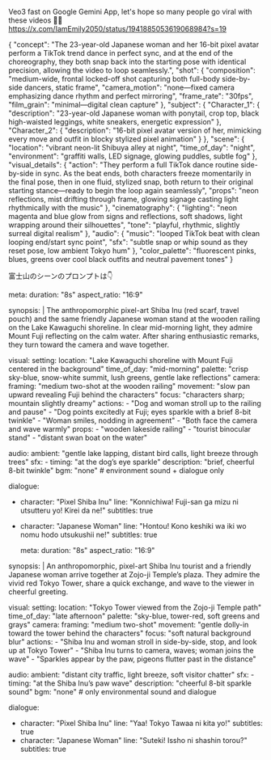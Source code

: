 Veo3 fast on Google Gemini App, let's hope so many people go viral with these videos 🙏😀
https://x.com/IamEmily2050/status/1941885053619068984?s=19

{
  "concept": "The 23-year-old Japanese woman and her 16-bit pixel avatar perform a TikTok trend dance in perfect sync, and at the end of the choreography, they both snap back into the starting pose with identical precision, allowing the video to loop seamlessly.",
  "shot": {
    "composition": "medium-wide, frontal locked-off shot capturing both full-body side-by-side dancers, static frame",
    "camera_motion": "none—fixed camera emphasizing dance rhythm and perfect mirroring",
    "frame_rate": "30fps",
    "film_grain": "minimal—digital clean capture"
  },
  "subject": {
    "Character_1": {
      "description": "23-year-old Japanese woman with ponytail, crop top, black high-waisted leggings, white sneakers, energetic expression"
    },
    "Character_2": {
      "description": "16-bit pixel avatar version of her, mimicking every move and outfit in blocky stylized pixel animation"
    }
  },
  "scene": {
    "location": "vibrant neon-lit Shibuya alley at night",
    "time_of_day": "night",
    "environment": "graffiti walls, LED signage, glowing puddles, subtle fog"
  },
  "visual_details": {
    "action": "They perform a full TikTok dance routine side-by-side in sync. As the beat ends, both characters freeze momentarily in the final pose, then in one fluid, stylized snap, both return to their original starting stance—ready to begin the loop again seamlessly",
    "props": "neon reflections, mist drifting through frame, glowing signage casting light rhythmically with the music"
  },
  "cinematography": {
    "lighting": "neon magenta and blue glow from signs and reflections, soft shadows, light wrapping around their silhouettes",
    "tone": "playful, rhythmic, slightly surreal digital realism"
  },
  "audio": {
    "music": "looped TikTok beat with clean looping end/start sync point",
    "sfx": "subtle snap or whip sound as they reset pose, low ambient Tokyo hum"
  },
  "color_palette": "fluorescent pinks, blues, greens over cool black outfits and neutral pavement tones"
}



富士山のシーンのプロンプトは👇

meta:
  duration: "8s"
  aspect_ratio: "16:9"

synopsis: |
  The anthropomorphic pixel-art Shiba Inu (red scarf, travel pouch) and the same friendly
  Japanese woman stand at the wooden railing on the Lake Kawaguchi shoreline.  In clear
  mid-morning light, they admire Mount Fuji reflecting on the calm water.  After sharing
  enthusiastic remarks, they turn toward the camera and wave together.

visual:
  setting:
    location: "Lake Kawaguchi shoreline with Mount Fuji centered in the background"
    time_of_day: "mid-morning"
    palette: "crisp sky-blue, snow-white summit, lush greens, gentle lake reflections"
  camera:
    framing: "medium two-shot at the wooden railing"
    movement: "slow pan upward revealing Fuji behind the characters"
    focus: "characters sharp; mountain slightly dreamy"
  actions:
    - "Dog and woman stroll up to the railing and pause"
    - "Dog points excitedly at Fuji; eyes sparkle with a brief 8-bit twinkle"
    - "Woman smiles, nodding in agreement"
    - "Both face the camera and wave warmly"
  props:
    - "wooden lakeside railing"
    - "tourist binocular stand"
    - "distant swan boat on the water"

audio:
  ambient: "gentle lake lapping, distant bird calls, light breeze through trees"
  sfx:
    - timing: "at the dog’s eye sparkle"
      description: "brief, cheerful 8-bit twinkle"
  bgm: "none"   # environment sound + dialogue only

dialogue:
  - character: "Pixel Shiba Inu"
    line: "Konnichiwa! Fuji-san ga mizu ni utsutteru yo! Kirei da ne!"
    subtitles: true
  - character: "Japanese Woman"
    line: "Hontou! Kono keshiki wa iki wo nomu hodo utsukushii ne!"
    subtitles: true




    meta:
  duration: "8s"
  aspect_ratio: "16:9"

synopsis: |
  An anthropomorphic, pixel-art Shiba Inu tourist and a friendly Japanese woman arrive
  together at Zojo-ji Temple’s plaza.  They admire the vivid red Tokyo Tower, share a
  quick exchange, and wave to the viewer in cheerful greeting.

visual:
  setting:
    location: "Tokyo Tower viewed from the Zojo-ji Temple path"
    time_of_day: "late afternoon"
    palette: "sky-blue, tower-red, soft greens and grays"
  camera:
    framing: "medium two-shot"
    movement: "gentle dolly-in toward the tower behind the characters"
    focus: "soft natural background blur"
  actions:
    - "Shiba Inu and woman stroll in side-by-side, stop, and look up at Tokyo Tower"
    - "Shiba Inu turns to camera, waves; woman joins the wave"
    - "Sparkles appear by the paw, pigeons flutter past in the distance"

audio:
  ambient: "distant city traffic, light breeze, soft visitor chatter"
  sfx:
    - timing: "at the Shiba Inu’s paw wave"
      description: "cheerful 8-bit sparkle sound"
  bgm: "none"   # only environmental sound and dialogue

dialogue:
  - character: "Pixel Shiba Inu"
    line: "Yaa! Tokyo Tawaa ni kita yo!"
    subtitles: true
  - character: "Japanese Woman"
    line: "Suteki! Issho ni shashin torou?"
    subtitles: true
